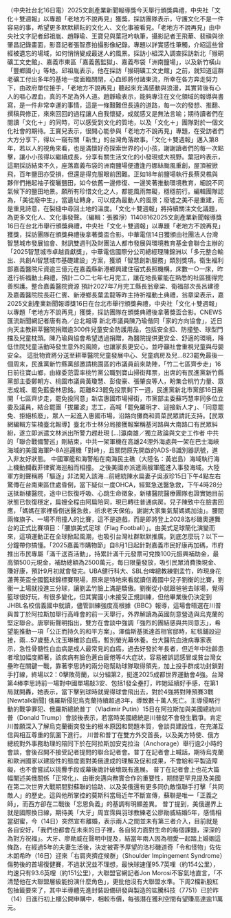 （中央社台北16日電）2025文創產業新聞報導獎今天舉行頒獎典禮，中央社「文化＋雙週報」以專題「老地方不說再見」獲獎，採訪團隊表示，守護文化不是一件容易的事，希望更多默默耕耘的文化人、文化事被看見。「老地方不說再見」由中央社文字記者邱祖胤、趙靜瑜、王寶兒與葉冠吟執筆，攝影記者王飛華、裴禛與徐肇昌記錄畫面，影音記者張智彥拍攝影像紀錄。專題以詳實感性筆觸，介紹這些曾經被遺忘的場域，如何悄悄變成最迷人的風景。採訪小組深入調查採訪新北「猴硐礦工文史館」、嘉義市東區「嘉義舊監獄」、嘉義布袋「洲南鹽場」，以及新竹橫山「豐鄉國小」等地。邱祖胤表示，他在採訪「猴硐礦工文史館」之前，就知道這群老礦工付出多年的基地一度面臨關閉，心血即將付諸東流，所幸在各方奔走努力下，由政府單位接手，「老地方不說再見」聽起來充滿感動與浪漫，其實背後有心人的嘔心瀝血，真的不足為外人道。趙靜瑜表示，能夠專注在文化領域的報導與書寫，是一件非常幸運的事情，這是一條艱難但長遠的道路，每一次的發想、推翻、撰稿與修正，來來回回的過程讓人自我懷疑，成就感又是無法言喻；期待讀者們在閱讀「文化＋」的同時，可以感受到文化的質地，以及「文化＋」團隊對於一個文化社會的期待。王寶兒表示，很開心能參與「老地方不說再見」專題，在受訪者們大方分享下，得以一窺有關「新生」的台灣角落故事。「文化＋雙週報」邁入第8年，若以人的視角來看，也是滿懷好奇探索世界的小小孩，謝謝讀者們的每一次點擊，讓小小孩得以繼續成長，分享有關生活文化的小發現或大視野。葉冠吟表示，這期採訪結束不久，座落嘉義布袋的洲南鹽場便遭逢丹娜絲颱風重創，屋頂被掀飛，百年鹽田亦受損，但還是得克服眼前困難。正如18年前鹽場執行長蔡炅樵與夥伴們捲起袖子復曬鹽田，如今依舊一邊修復、一邊笑著推動環境教育，細說不同氣候下的鹽田地景。願所有珍惜文化之人，都能風雨無礙，穩穩前行。編輯團隊認為，「美從廢中生」，當遺址轉身，可以成為最動人的風景；廢墟之美不是重建，而是重見詩意，在裂縫中尋回土地的溫度。「文化＋雙週報」將持續關注文化議題，為更多文化人、文化事發聲。（編輯：張雅淨）11408162025文創產業新聞報導獎16日在台北市舉行頒獎典禮，中央社「文化＋雙週報」以專題「老地方不說再見」獲獎，採訪團隊在頒獎典禮後拿著獎盃合影。中華電信14日獲頒由社團法人台灣智慧城市發展協會、財訊雙週刊及財團法人都市發展與環境教育基金會聯合主辦的「2025智慧城市卓越貢獻獎」，中華電信國際分公司總經理陳錦洲以「多元整合輸出、共創AI智慧城市基礎建設」方案，獲頒「智慧創新服務」類別獎項。衛生福利部嘉義醫院斥資逾三億元在嘉義縣新港鄉興建住宿式長照機構，床數一○一床，昨進行祈福動土典禮，預計二○二七年七月完工，讓在地長輩能在熟悉的社區獲得完善照護。整合嘉義醫院資源 預計2027年7月完工縣長翁章梁、衛福部次長呂建德及嘉義醫院院長莊仁賓、新港鄉長葉孟龍等昨主持祈福動土典禮，翁章梁表示，嘉2025文創產業新聞報導獎16日在台北市舉行頒獎典禮，中央社「文化＋雙週報」以專題「老地方不說再見」獲獎，採訪團隊在頒獎典禮後拿著獎盃合影。CNEWS匯流新聞網記者唐有為／台北報導 新北市議員陳乃瑜偕同「家的方向協會」，近日向天主教耕莘醫院捐贈逾300件兒童安全防護用品，包括安全扣、防撞墊、球型門擋及兒童枕頭。陳乃瑜與協會希望透過捐贈，為醫院提供更安全、舒適的環境，降低住院兒童活動時發生意外的風險，也讓家長更安心，並呼籲社會重視兒童與母嬰安全。 這批物資將分送至耕莘醫院兒童發展中心、兒童病房及兒...823罷免最後一個周末，民進黨新竹縣黨部邀請桃園區的市議員前來助陣，「竹二七區齊步走」16日前往寶山鄉，由綠委范雲率桃竹黨公職到寶山掃街拜票，出席的有民進黨新竹縣黨部主委鄭朝方、桃園市議員黃瓊慧、彭俊豪、張肇良等人，盼集合桃竹力量、眾志成城、罷免藍委林思銘。距離823罷免投票剩下一週，民進黨新北市黨部16日展開「七區齊步走，罷免投同意」新店惠國市場掃街，市黨部主委蘇巧慧率同多位立委及議員，結合罷團「拔羅波」志工，高喊「罷免羅明才、迎接新人才」、「同意罷免、拒絕核廢」，眾人一起進入惠國市場，沿路向攤商和買菜民眾請託支持。【民眾網編輯方笙楠臺北報導】臺北市士林分局接獲報案稱基河路與大南路口有民眾糾紛，遂立即派遣文林派出所警力趕赴現 […]瀛南雄／獨立政論與文史工作者 中共的「聯合戰備警巡」剛結束，中共一架軍機在高雄24浬外海處與一架在巴士海峽海域的美國海軍P-8A巡邏機「對峙」，且關閉原先開啟的ADS-B識別器訊號，進入非友好狀態。 中國軍艦和海警船在南海民主礁（大陸名：黃岩島）海域執行海上機動攔截菲律賓海巡船而相撞。 之後美國亦派遣兩艘軍艦進入事發海域。大陸軍方則聲稱將「驅逐」非法闖入該海...前總統陳水扁妻子吳淑珍15日下午4點左右驚傳在台南東區住處昏倒，當下疑似一度OHCA，經緊急送醫急救，下午4時28分送抵新樓醫院，途中已恢復呼吸、心跳生命徵象，新樓醫院醫療團隊也證實她目前狀態已恢復穩定，扁嫂全程由阿扁陪同，現已轉往普通病房。兒子陳致中在臉書回應，「媽媽在家裡昏倒送醫急救，祈求老天保佑，謝謝大家集氣幫媽媽加油」。腰間兩條旗子、一場不用撞人的比賽，這不是遊戲，而是即將登上2028洛杉磯奧運舞台的正式比賽項目：「腰旗美式足球（Flag Football）」。由美式足球簡化演變而來，這項運動正在全球掀起風潮，也吸引台灣社群默默推廣。到底怎麼玩？以下一分鐘帶你搞懂。「2025嘉義市購物節」自8月1日起針對嘉義市民好康再加碼，市府推出市民專屬「滿千送百活動」，持累計滿千元發票可兌換100元振興補助金，最高領500元現金，補助總額為2500萬元，每日限量發放，吸引民眾消費換現金、賺好康，預計9月初就會發完。UBA健行科大、SBL台啤總教練劉孟竹，昨現身花蓮菁英盃全國籃球錦標賽現場，原來是特地來看就讀信義國中兒子劉衡的比賽，劉衡一上場就投進三分球，讓劉孟竹臉上滿是驕傲。劉衡從小就跟爸爸去球場，覺得籃球很好玩，有很多變化，但其實國小未接受正規訓練，但他畢業後仍決定到JHBL名校信義國中就讀，儘管訓練強度高根據《BBC》報導，這場會晤選在川普與普丁於阿拉斯加舉行高峰會的前一天舉行，外界解讀為英國刻意營造與烏克蘭的堅定聯合。唐寧街聲明指出，雙方在會談中強調「強烈的團結感與共同意志」，希望能推動一項「公正而持久的和平方案」。澤倫斯基抵達首相官邸時，紅毯鋪設迎接，兩...57歲藝人沈玉琳確診血癌，暫別螢光幕休養。台大醫院血液病專家表示，急性骨髓性白血病是成人最常見的血癌，過去好發於年長者，但近年中壯齡患者增加幅度顯著，該疾病有臉色蒼白疲倦等4大症狀，容易被誤認感冒或貧台灣女壘昨在關鍵一戰，靠著李思詩的兩分砲幫助球隊取得領先，加上投手群成功封鎖對手打線，終場以2：0擊敗荷蘭，以分組第2，挺進2025成都世界運動會4強。台灣第4棒李思詩前一場對中國單場敲3安、包括1發全壘打，昨她延續好手感，在第1局就開轟，她表示，當下擊到球時就覺得球會飛出去，對於4強將對陣預賽3戰[Newtalk新聞] 俄羅斯侵犯烏克蘭持續超過3年，導致數十萬人死亡。主導侵略行動的戰爭罪犯、俄羅斯總統普丁（Vladimir Putin）15日在阿拉斯加與美國總統川普（Donald Trump）會談後表示，若當時美國總統是川普就不會發生戰爭。肯定川普願深入了解烏克蘭衝突發生的根本原因和問題本質，會談具建設性，在充滿互信與相互尊重的氛圍下進行。 川普和普丁在雙方外交首長，以及美方特使、俄方總統對外事務助理的陪同下於在阿拉斯加安克拉治（Anchorage）舉行逾2小時的會談，會後召開不接受記者提問的聯合記者會。普丁在記者會上喊話，期待烏克蘭和歐洲國家以建設性的態度面對美俄達成的理解及促和成果，不會給和平製造障礙，也不會嘗試以挑釁手段或幕後詭計破壞既有進展。 普丁在記者會上也花大篇幅闡述美俄關係「正常化」、由衝突邁向務實合作的重要性，期間更罕見提及美國在第二次世界大戰期間對蘇聯的協助、以及美俄還有更多同仇敵愾聯手打擊「共同敵人」的歷史。這與他所掌控的莫斯科當局近年不斷宣傳，蘇聯是唯一「正義之師」，而西方卻在二戰後「忘恩負義」的基調有明顯差異。 普丁提到，美俄邊界上就是國際換日線，期待美「大牙」周宜霈與羽球教練老公廖勛威結婚5年，感情相當甜蜜，今（14日）突然宣布離婚，表示兩人之間並未有第三者介入，目前就是各自安好，「我們也都會在未來的日子裡，各自努力面對生命的每個課題，深深的為對方祝福」。大牙、廖勛威在聲明中提及，結當年兩人因為相愛一起踏上婚姻這條路，在經過5年的夫妻生活後，決定被寄予厚望的洛杉磯道奇「令和怪物」佐佐木朗希昨（16日）迎來「右肩夾擠症候群」（Shoulder Impingement Syndrome）傷勢後的首場復健賽，不過狀況並不理想，最快球速僅95.7英哩（約154公里），均速只有93.6英哩（約151公里），大聯盟官網記者Jon Morosi不客氣地直言，「不清楚他在大聯盟層級能扮演什麼角色」，更批他沒有大聯盟水準。下周2檔新股紅包抽籤要來了，其中半導體先進封裝設備研發與製造的竑騰科技（7751）已於昨（14）日進行初上櫃公開申購中，相較市價，每張潛在獲利空間有望賺高達逾11萬元。